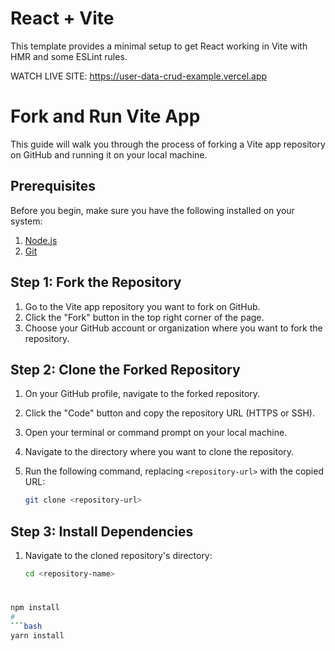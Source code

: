 # React + Vite

This template provides a minimal setup to get React working in Vite with HMR and some ESLint rules.

WATCH LIVE SITE: https://user-data-crud-example.vercel.app

# Fork and Run Vite App

This guide will walk you through the process of forking a Vite app repository on GitHub and running it on your local machine.

## Prerequisites

Before you begin, make sure you have the following installed on your system:

1. [Node.js](https://nodejs.org/en/)
2. [Git](https://git-scm.com/)

## Step 1: Fork the Repository

1. Go to the Vite app repository you want to fork on GitHub.
2. Click the "Fork" button in the top right corner of the page.
3. Choose your GitHub account or organization where you want to fork the repository.

## Step 2: Clone the Forked Repository

1. On your GitHub profile, navigate to the forked repository.
2. Click the "Code" button and copy the repository URL (HTTPS or SSH).
3. Open your terminal or command prompt on your local machine.
4. Navigate to the directory where you want to clone the repository.
5. Run the following command, replacing `<repository-url>` with the copied URL:

   ```bash
   git clone <repository-url>

## Step 3: Install Dependencies

1. Navigate to the cloned repository's directory:

   ```bash
   cd <repository-name>
#
   ```bash
   npm install
#
   ```bash
   yarn install

